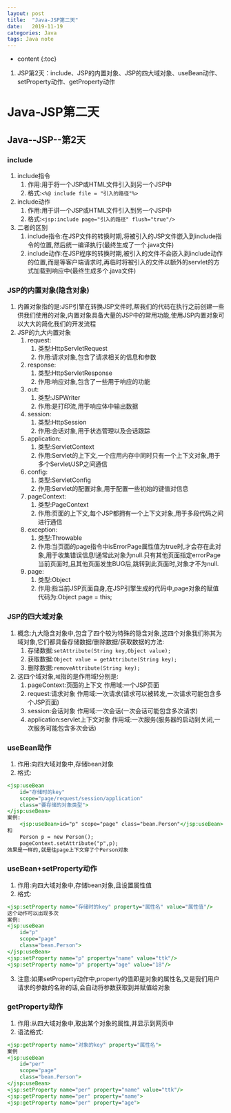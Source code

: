```yaml
---
layout: post
title:  "Java-JSP第二天"
date:   2019-11-19
categories: Java
tags: Java note
---
```


* content
{:toc}

1. JSP第2天：include、JSP的内置对象、JSP的四大域对象、useBean动作、setProperty动作、getProperty动作









# Java-JSP第二天
## Java--JSP--第2天
### include
1. include指令
    1. 作用:用于将一个JSP或HTML文件引入到另一个JSP中
    2. 格式:`<%@ include file = "引入的路径"%>`
2. include动作
    1. 作用:用于讲一个JSP或HTML文件引入到另一个JSP中
    2. 格式:`<jsp:include page="引入的路径" flush="true"/>`
3. 二者的区别
    1. include指令:在JSP文件的转换时期,将被引入的JSP文件嵌入到include指令的位置,然后统一编译执行(最终生成了一个.java文件)
    2. include动作:在JSP程序的转换时期,被引入的文件不会嵌入到include动作的位置,而是等客户端请求时,再临时将被引入的文件以额外的servlet的方式加载到响应中(最终生成多个.java文件)

### JSP的内置对象(隐含对象)
1. 内置对象指的是:JSP引擎在转换JSP文件时,帮我们的代码在执行之前创建一些供我们使用的对象,内置对象具备大量的JSP中的常用功能,使用JSP内置对象可以大大的简化我们的开发流程
2. JSP的九大内置对象
    1. request:
        1. 类型:HttpServletRequest
        2. 作用:请求对象,包含了请求相关的信息和参数
    2. response:
        1. 类型:HttpServletResponse
        2. 作用:响应对象,包含了一些用于响应的功能
    3. out:
        1. 类型:JSPWriter
        2. 作用:是打印流,用于响应体中输出数据
    4. session:
        1. 类型:HttpSession
        2. 作用:会话对象,用于状态管理以及会话跟踪
    5. application:
        1. 类型:ServletContext
        2. 作用:Servlet的上下文,一个应用内存中同时只有一个上下文对象,用于多个Servlet/JSP之间通信
    6. config:
        1. 类型:ServletConfig
        2. 作用:Servlet的配置对象,用于配置一些初始的键值对信息
    7. pageContext:
        1. 类型:PageContext
        2. 作用:页面的上下文,每个JSP都拥有一个上下文对象,用于多段代码之间进行通信
    8. exception:
        1. 类型:Throwable
        2. 作用:当页面的page指令中isErrorPage属性值为true时,才会存在此对象,用于收集错误信息!通常此对象为null.只有其他页面指定errorPage当前页面时,且其他页面发生BUG后,跳转到此页面时,对象才不为null.
    9. page:
        1. 类型:Object
        2. 作用:指当前JSP页面自身,在JSP引擎生成的代码中,page对象的赋值代码为:Object page = this;

### JSP的四大域对象
1. 概念:九大隐含对象中,包含了四个较为特殊的隐含对象,这四个对象我们称其为域对象,它们都具备存储数据/删除数据/获取数据的方法:
    1. 存储数据:`setAttribute(String key,Object value);`
    2. 获取数据:`Object value = getAttribute(String key);`
    3. 删除数据:`removeAttribute(String key);`
2. 这四个域对象,`域`指的是作用域!分别是:
    1. pageContext:页面的上下文   作用域:一个JSP页面
    2. request:请求对象           作用域:一次请求(请求可以被转发,一次请求可能包含多个JSP页面)
    3. session:会话对象           作用域:一次会话(一次会话可能包含多次请求)
    4. application:servlet上下文对象 作用域:一次服务(服务器的启动到关闭,一次服务可能包含多次会话)

### useBean动作
1. 作用:向四大域对象中,存储bean对象
2. 格式:  

```jsp
<jsp:useBean
    id="存储时的key"
    scope="page/request/session/application"
    class="要存储的对象类型">
</jsp:useBean>
案例:
    <jsp:useBean>id="p" scope="page" class="bean.Person"</jsp:useBean>
和
    Person p = new Person();
    pageContext.setAttribute("p",p);  
效果是一样的,就是往page上下文穿了个Person对象 
```  

### useBean+setProperty动作
1. 作用:向四大域对象中,存储bean对象,且设置属性值
2. 格式:  

```jsp
<jsp:setProperty name="存储时的key" property="属性名" value="属性值"/>
这个动作可以出现多次
案例:
<jsp:useBean
    id="p"
    scope="page"
    class="bean.Person">
</jsp:useBean>
<jsp:setProperty name="p" property="name" value="ttk"/>
<jsp:setProperty name="p" property="age" value="18"/>
```

3. 注意:如果setProperty动作中,property的值即是对象的属性名,又是我们用户请求的参数的名称的话,会自动将参数获取到并赋值给对象

### getProperty动作
1. 作用:从四大域对象中,取出某个对象的属性,并显示到网页中
2. 语法格式: 

```jsp
<jsp:getProperty name="对象的key" property="属性名">
案例
<jsp:useBean
    id="per"
    scope="page"
    class="bean.Person">
</jsp:useBean>
<jsp:setProperty name="per" property="name" value="ttk"/>
<jsp:getProperty name="per" property="name">
<jsp:getProperty name="per" property="age">
```


